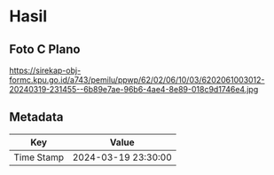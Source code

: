 # Hasil

## Foto C Plano

https://sirekap-obj-formc.kpu.go.id/a743/pemilu/ppwp/62/02/06/10/03/6202061003012-20240319-231455--6b89e7ae-96b6-4ae4-8e89-018c9d1746e4.jpg


## Metadata

| Key        | Value               |
| ---------- | ------------------- |
| Time Stamp | 2024-03-19 23:30:00 |




